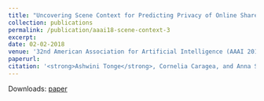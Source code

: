 ```yaml
---
title: "Uncovering Scene Context for Predicting Privacy of Online Shared Images"
collection: publications
permalink: /publication/aaai18-scene-context-3
excerpt: 
date: 02-02-2018
venue: '32nd American Association for Artificial Intelligence (AAAI 2018), New Orleans, USA.'
paperurl: 
citation: '<strong>Ashwini Tonge</strong>, Cornelia Caragea, and Anna Squicciarini. (2018). &quot;Uncovering Scene Context for Predicting Privacy of Online Shared Images.&quot; <i>In Proceedings of the 32nd American Association for Artificial Intelligence (AAAI 2018), Student Abstract and Poster Program, USA, 2018 </i>.'
---
```

Downloads: [paper](https://www.aaai.org/ocs/index.php/AAAI/AAAI18/paper/view/16922)

